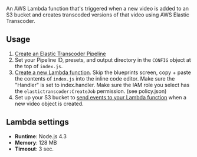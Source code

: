 An AWS Lambda function that's triggered when a new video is added to an S3 bucket and creates transcoded versions of that video using AWS Elastic Transcoder.

## Usage

1. [Create an Elastic Transcoder Pipeline](http://docs.aws.amazon.com/elastictranscoder/latest/developerguide/creating-pipelines.html)
2. Set your Pipeline ID, presets, and output directory in the `CONFIG` object at the top of `index.js`.
3. [Create a new Lambda function](http://docs.aws.amazon.com/lambda/latest/dg/getting-started.html). Skip the blueprints screen, copy + paste the contents of `index.js` into the inline code editor. Make sure the "Handler" is set to index.handler. Make sure the IAM role you select has the `elastictranscoder:CreateJob` permission. (see policy.json)
4. Set up your S3 bucket to [send events to your Lambda function](http://docs.aws.amazon.com/AmazonS3/latest/dev/NotificationHowTo.html) when a new video object is created.

## Lambda settings

- **Runtime**: Node.js 4.3
- **Memory**: 128 MB
- **Timeout**: 3 sec.
